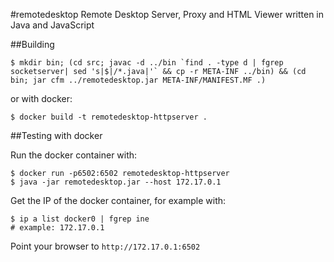 #remotedesktop
Remote Desktop Server, Proxy and HTML Viewer written in Java and JavaScript

##Building

```
$ mkdir bin; (cd src; javac -d ../bin `find . -type d | fgrep socketserver| sed 's|$|/*.java|'` && cp -r META-INF ../bin) && (cd bin; jar cfm ../remotedesktop.jar META-INF/MANIFEST.MF .)
```
or with docker:

```
$ docker build -t remotedesktop-httpserver .
```

##Testing with docker

Run the docker container with:

```
$ docker run -p6502:6502 remotedesktop-httpserver
$ java -jar remotedesktop.jar --host 172.17.0.1
```

Get the IP of the docker container, for example with:

```
$ ip a list docker0 | fgrep ine
# example: 172.17.0.1
```

Point your browser to ``http://172.17.0.1:6502``



